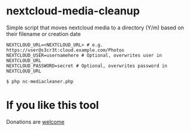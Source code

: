 # nextcloud-media-cleanup
Simple script that moves nextcloud media to a directory (Y/m) based on their filename or creation date

```.env
NEXTCLOUD_URL=<NEXTCLOUD_URL> # e.g. https://user@s3cr3t:cloud.example.com/Photos
NEXTCLOUD_USER=usernamehere # Optional, overwrites user in NEXTCLOUD_URL
NEXTCLOUD_PASSWORD=secret # Optional, overwrites password in NEXTCLOUD_URL
```
```
$ php nc-mediacleaner.php
```

# If you like this tool

Donations are [welcome](https://rikmeijer.github.io)
